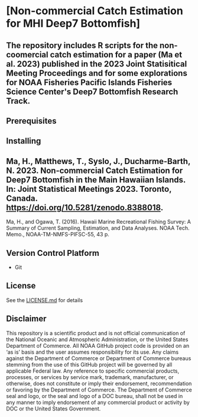 # [Non-commercial Catch Estimation for MHI Deep7 Bottomfish]

## The repository includes R scripts for the non-coomercial catch estimation for a paper (Ma et al. 2023) published in the 2023 Joint Statisitical Meeting Proceedings and for some explorations for NOAA Fisheries Pacific Islands Fisheries Science Center's Deep7 Bottomfish Research Track.

## Prerequisites

## Installing

## Ma, H., Matthews, T., Syslo, J., Ducharme-Barth, N. 2023. Non-commercial Catch Estimation for Deep7 Bottomfish in the Main Hawaiian Islands. In: Joint Statistical Meetings 2023. Toronto, Canada. https://doi.org/10.5281/zenodo.8388018.  
Ma, H., and Ogawa, T. (2016). Hawaii Marine Recreational Fishing Survey: A Summary of Current Sampling, Estimation, and Data Analyses. NOAA Tech. Memo., NOAA-TM-NMFS-PIFSC-55, 43 p.

## Version Control Platform
- Git

## License
See the [LICENSE.md](./LICENSE.md) for details

## Disclaimer
This repository is a scientific product and is not official communication of the National Oceanic and Atmospheric Administration, or the United States Department of Commerce. All NOAA GitHub project code is provided on an ‘as is’ basis and the user assumes responsibility for its use. Any claims against the Department of Commerce or Department of Commerce bureaus stemming from the use of this GitHub project will be governed by all applicable Federal law. Any reference to specific commercial products, processes, or services by service mark, trademark, manufacturer, or otherwise, does not constitute or imply their endorsement, recommendation or favoring by the Department of Commerce. The Department of Commerce seal and logo, or the seal and logo of a DOC bureau, shall not be used in any manner to imply endorsement of any commercial product or activity by DOC or the United States Government.
